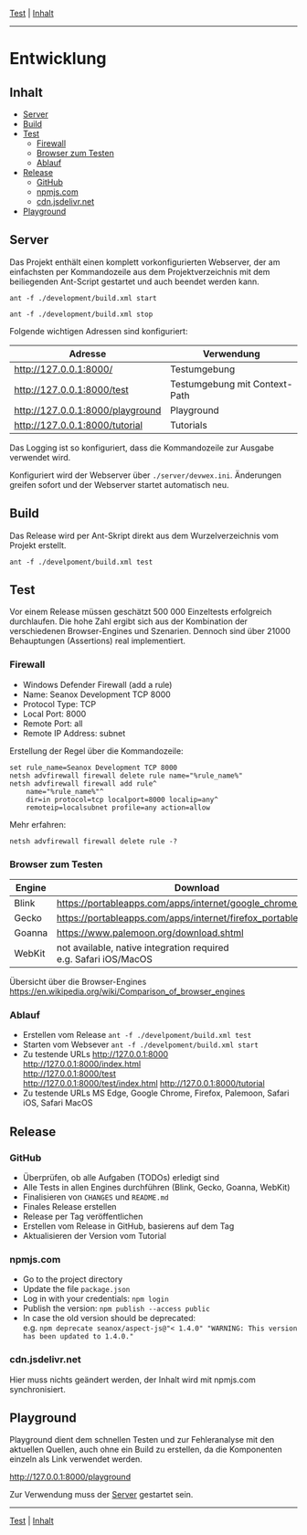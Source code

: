 [Test](test.md) | [Inhalt](README.md#entwicklung)
- - -

# Entwicklung


## Inhalt

* [Server](#server)
* [Build](#build)
* [Test](#test)
  * [Firewall](#firewall)
  * [Browser zum Testen](#browser-zum-testen)
  * [Ablauf](#ablauf)
* [Release](#release)
  * [GitHub](#github)
  * [npmjs.com](#npmjscom)
  * [cdn.jsdelivr.net](#cdnjsdelivrnet)
* [Playground](#playground)


## Server

Das Projekt enth&auml;lt einen komplett vorkonfigurierten Webserver, der am
einfachsten per Kommandozeile aus dem Projektverzeichnis mit dem beiliegenden
Ant-Script gestartet und auch beendet werden kann.

```
ant -f ./development/build.xml start
```
```
ant -f ./development/build.xml stop
```

Folgende wichtigen Adressen sind konfiguriert:

| Adresse                          | Verwendung                    |
|----------------------------------|-------------------------------|
| http://127.0.0.1:8000/           | Testumgebung                  |
| http://127.0.0.1:8000/test       | Testumgebung mit Context-Path |
| http://127.0.0.1:8000/playground | Playground                    |
| http://127.0.0.1:8000/tutorial   | Tutorials                     |

Das Logging ist so konfiguriert, dass die Kommandozeile zur Ausgabe verwendet
wird.

Konfiguriert wird der Webserver &uuml;ber `./server/devwex.ini`. &Auml;nderungen
greifen sofort und der Webserver startet automatisch neu. 


## Build

Das Release wird per Ant-Skript direkt aus dem Wurzelverzeichnis vom Projekt
erstellt.

```
ant -f ./develpoment/build.xml test
```


## Test

Vor einem Release m&uuml;ssen gesch&auml;tzt 500 000 Einzeltests erfolgreich
durchlaufen. Die hohe Zahl ergibt sich aus der Kombination der verschiedenen
Browser-Engines und Szenarien. Dennoch sind &uuml;ber 21000 Behauptungen
(Assertions) real implementiert.


### Firewall
- Windows Defender Firewall (add a rule)
- Name: Seanox Development TCP 8000
- Protocol Type: TCP
- Local Port: 8000
- Remote Port: all
- Remote IP Address: subnet

Erstellung der Regel &uuml;ber die Kommandozeile:

```
set rule_name=Seanox Development TCP 8000
netsh advfirewall firewall delete rule name="%rule_name%"
netsh advfirewall firewall add rule^
    name="%rule_name%"^
    dir=in protocol=tcp localport=8000 localip=any^
    remoteip=localsubnet profile=any action=allow
```

Mehr erfahren:

```
netsh advfirewall firewall delete rule -?
```

### Browser zum Testen

| Engine | Download                                                            |
| ------ |---------------------------------------------------------------------| 
| Blink  | https://portableapps.com/apps/internet/google_chrome_portable       |
| Gecko  | https://portableapps.com/apps/internet/firefox_portable             |
| Goanna | https://www.palemoon.org/download.shtml                             |
| WebKit | not available, native integration required<br>e.g. Safari iOS/MacOS |

&Uuml;bersicht &uuml;ber die Browser-Engines  
https://en.wikipedia.org/wiki/Comparison_of_browser_engines

### Ablauf

- Erstellen vom Release
  `ant -f ./develpoment/build.xml test`
- Starten vom Websever
  `ant -f ./develpoment/build.xml start`
- Zu testende URLs
  http://127.0.0.1:8000  
  http://127.0.0.1:8000/index.html  
  http://127.0.0.1:8000/test  
  http://127.0.0.1:8000/test/index.html
  http://127.0.0.1:8000/tutorial
- Zu testende URLs
  MS Edge, Google Chrome, Firefox, Palemoon, Safari iOS, Safari MacOS


## Release

### GitHub
- Überprüfen, ob alle Aufgaben (TODOs) erledigt sind
- Alle Tests in allen Engines durchführen (Blink, Gecko, Goanna, WebKit)
- Finalisieren von `CHANGES` und `README.md`
- Finales Release erstellen
- Release per Tag ver&ouml;ffentlichen
- Erstellen vom Release in GitHub, basierens auf dem Tag
- Aktualisieren der Version vom Tutorial

### npmjs.com
- Go to the project directory
- Update the file `package.json`
- Log in with your credentials: `npm login`
- Publish the version: `npm publish --access public`
- In case the old version should be deprecated:  
  e.g. `npm deprecate seanox/aspect-js@"< 1.4.0" "WARNING: This version has been updated to 1.4.0."`

### cdn.jsdelivr.net
Hier muss nichts ge&auml;ndert werden, der Inhalt wird mit npmjs.com synchronisiert.


## Playground

Playground dient dem schnellen Testen und zur Fehleranalyse mit den aktuellen
Quellen, auch ohne ein Build zu erstellen, da die Komponenten einzeln als Link
verwendet werden.

http://127.0.0.1:8000/playground

Zur Verwendung muss der [Server](#server) gestartet sein.


- - -

[Test](test.md) | [Inhalt](README.md#entwicklung)

